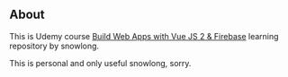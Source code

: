 ## About
This is Udemy course [Build Web Apps with Vue JS 2 & Firebase](https://www.udemy.com/build-web-apps-with-vuejs-firebase/learn/v4/content) learning repository by snowlong.

This is personal and only useful snowlong, sorry.